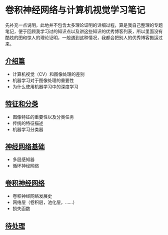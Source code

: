 # 卷积神经网络与计算机视觉学习笔记
先补充一点说明，此地并不包含太多理论证明的详细过程，算是我自己整理的专题笔记，便于回顾我学习过的知识点以及讲这些知识的优秀博客列表，所以里面没有酷炫的图和惊人的理论证明，一般遇到这种情况，我都会把别人的优秀博客搬运过来。
## [介绍篇](https://github.com/YULONG94/DCNN-and-Computer-Version/blob/master/Introduction.md)
+ 计算机视觉（CV）和图像处理的差别
+ 机器学习对于图像处理的重要性
+ 为什么使用机器学习中的深度学习

## [特征和分类](https://github.com/YULONG94/DCNN-and-Computer-Version/blob/master/featuresAndClassifers.md)
+ 图像特征的重要性以及分类任务
+ 传统的特征描述
+ 机器学习分类器

## [神经网络基础](https://github.com/YULONG94/DCNN-and-Computer-Version/blob/master/neuralNetworksBasics.md)
+ 多层感知器
+ 循环神经网络

## [卷积神经网络](https://github.com/YULONG94/DCNN-and-Computer-Version/blob/master/convolutionalNeuralNetwork.md)
+ 卷积神经网络发展史
+ 网络层（卷积层，池化层，……）
+ 损失函数

## [待处理](https://github.com/YULONG94/DCNN-and-Computer-Version/blob/master/underdo.md)
